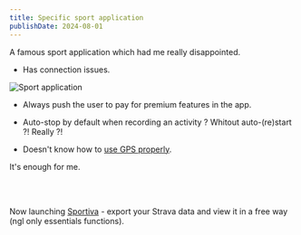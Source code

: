 ```yaml
---
title: Specific sport application
publishDate: 2024-08-01
---
```


A famous sport application which had me really disappointed.

- Has connection issues.

![Sport application](/images/specific-sport-application/sport-application.jpg)

- Always push the user to pay for premium features in the app.

- Auto-stop by default when recording an activity ? Whitout auto-(re)start ?! Really ?!

- Doesn't know how to [use GPS properly](https://n4n5.dev/sportiva/activity/9222545148/).

It's enough for me.

<br/>
<br/>

Now launching [Sportiva](https://n4n5.dev/sportiva/) - export your Strava data and view it in a free way (ngl only essentials functions).
